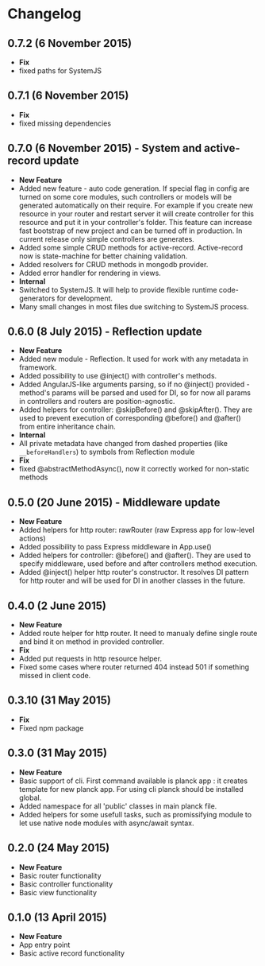 # Changelog

## 0.7.2 (6 November 2015)
* **Fix**
 * fixed paths for SystemJS

## 0.7.1 (6 November 2015)
* **Fix**
 * fixed missing dependencies

## 0.7.0 (6 November 2015) - System and active-record update
 * **New Feature**
  * Added new feature - auto code generation. If special flag in config are turned on some core modules, such controllers or models will be generated automatically on their require. For example if you create new resource in your router and restart server it will create controller for this resource and put it in your controller's folder. This feature can increase fast bootstrap of new project and can be turned off in production. In current release only simple controllers are generates.
  * Added some simple CRUD methods for active-record. Active-record now is state-machine for better chaining validation.
  * Added resolvers for CRUD methods in mongodb provider.
  * Added error handler for rendering in views.
 * **Internal**
  * Switched to SystemJS. It will help to provide flexible runtime code-generators for development.
  * Many small changes in most files due switching to SystemJS process.

## 0.6.0 (8 July 2015) - Reflection update
 * **New Feature**
  * Added new module - Reflection. It used for work with any metadata in framework.
  * Added possibility to use @inject() with controller's methods.
  * Added AngularJS-like arguments parsing, so if no @inject() provided - method's params will be parsed and used for DI, so for now all params in controllers and routers are position-agnostic.
  * Added helpers for controller: @skipBefore() and @skipAfter(). They are used to prevent execution of corresponding @before() and @after() from entire inheritance chain.
 * **Internal**
  * All private metadata have changed from dashed properties (like ```__beforeHandlers```) to symbols from Reflection module
 * **Fix**
  * fixed @abstractMethodAsync(), now it correctly worked for non-static methods

## 0.5.0 (20 June 2015) - Middleware update
 * **New Feature**
  * Added helpers for http router: rawRouter (raw Express app for low-level actions)
  * Added possibility to pass Express middleware in App.use()
  * Added helpers for controller: @before() and @after(). They are used to specify middleware, used before and after controllers method execution.
  * Added @inject() helper http router's constructor. It resolves DI pattern for http router and will be used for DI in another classes in the future.

## 0.4.0 (2 June 2015)
 * **New Feature**
  * Added route helper for http router. It need to manualy define single route and bind it on method in provided controller.
 * **Fix**
  * Added put requests in http resource helper.
  * Fixed some cases where router returned 404 instead 501 if something missed in client code.

## 0.3.10 (31 May 2015)
 * **Fix**
  * Fixed npm package

## 0.3.0 (31 May 2015)
 * **New Feature**
  * Basic support of cli. First command available is planck app <appname>: it creates template for new planck app. For using cli planck should be installed global.
  * Added namespace for all 'public' classes in main planck file.
  * Added helpers for some usefull tasks, such as promissifying module to let use native node modules with async/await syntax.

## 0.2.0 (24 May 2015)
 * **New Feature**
  * Basic router functionality
  * Basic controller functionality
  * Basic view functionality

## 0.1.0 (13 April 2015)
 * **New Feature**
  * App entry point
  * Basic active record functionality
